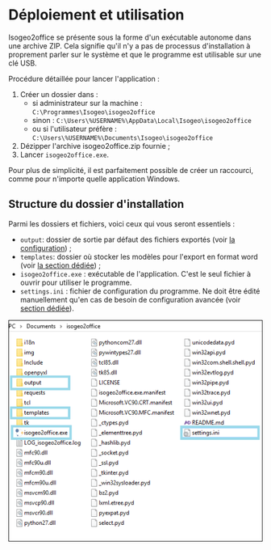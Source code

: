 # Déploiement et utilisation

Isogeo2office se présente sous la forme d'un exécutable autonome dans une archive ZIP. Cela signifie qu'il n'y a pas de processus d'installation à proprement parler sur le système et que le programme est utilisable sur une clé USB.

Procédure détaillée pour lancer l'application :

1. Créer un dossier dans :
   * si administrateur sur la machine : `C:\Programmes\Isogeo\isogeo2office`
   * sinon : `C:\Users\%USERNAME%\AppData\Local\Isogeo\isogeo2office`
   * ou si l'utilisateur préfère : `C:\Users\%USERNAME%\Documents\Isogeo\isogeo2office`
2. Dézipper l'archive isogeo2office.zip fournie ;
3. Lancer `isogeo2office.exe`.

Pour plus de simplicité, il est parfaitement possible de créer un raccourci, comme pour n'importe quelle application Windows.

## Structure du dossier d'installation

Parmi les dossiers et fichiers, voici ceux qui vous seront essentiels :

* `output`: dossier de sortie par défaut des fichiers exportés \(voir [la configuration](/configuration/configuration/configui.md)\) ;
* `templates`: dossier où stocker les modèles pour l'export en format word \(voir [la section dédiée](/exporter/export-word/modele-dexport.md)\) ;
* `isogeo2office.exe` : exécutable de l'application. C'est le seul fichier à ouvrir pour utiliser le programme.
* `settings.ini` : fichier de configuration du programme. Ne doit être édité manuellement qu'en cas de besoin de configuration avancée \(voir [section dédiée](/configuration/configuration/configadvanced.md)\).

!["Aperçu du dossier d'installation"](/assets/isogeo2office_install_dir.png)

